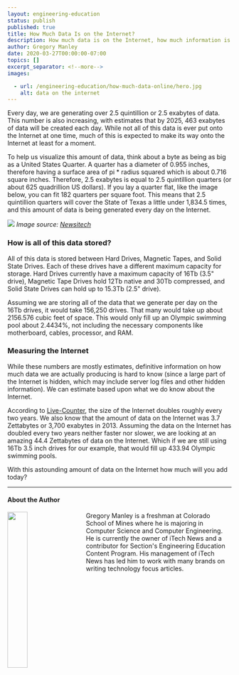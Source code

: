 ```yaml
---
layout: engineering-education
status: publish
published: true
title: How Much Data Is on the Internet?
description: How much data is on the Internet, how much information is online, and how is data on the internet stored?
author: Gregory Manley
date: 2020-03-27T00:00:00-07:00
topics: []
excerpt_separator: <!--more-->
images:

  - url: /engineering-education/how-much-data-online/hero.jpg
    alt: data on the internet
---
```

Every day, we are generating over 2.5 quintillion or 2.5 exabytes of data. This number is also increasing, with estimates that by 2025, 463 exabytes of data will be created each day. While not all of this data is ever put onto the Internet at one time, much of this is expected to make its way onto the Internet at least for a moment.
<!--more-->

To help us visualize this amount of data, think about a byte as being as big as a United States Quarter. A quarter has a diameter of 0.955 inches, therefore having a surface area of pi * radius squared which is about 0.716 square inches. Therefore, 2.5 exabytes is equal to 2.5 quintillion quarters (or about 625 quadrillion US dollars). If you lay a quarter flat, like the image below, you can fit 182 quarters per square foot. This means that 2.5 quintillion quarters will cover the State of Texas a little under 1,834.5 times, and this amount of data is being generated every day on the Internet.

![](https://newsitech.weebly.com/uploads/2/0/5/4/20542424/img-1579_orig.jpg)
*Image source: [Newsitech](https://newsitech.weebly.com/uploads/2/0/5/4/20542424/img-1579_orig.jpg)*

### How is all of this data stored?
All of this data is stored between Hard Drives, Magnetic Tapes, and Solid State Drives. Each of these drives have a different maximum capacity for storage. Hard Drives currently have a maximum capacity of 16Tb (3.5" drive), Magnetic Tape Drives hold 12Tb native and 30Tb compressed, and Solid State Drives can hold up to 15.3Tb (2.5" drive).

Assuming we are storing all of the data that we generate per day on the 16Tb drives, it would take 156,250 drives. That many would take up about 2156.576 cubic feet of space. This would only fill up an Olympic swimming pool about 2.4434%, not including the necessary components like motherboard, cables, processor, and RAM.

### Measuring the Internet
While these numbers are mostly estimates, definitive information on how much data we are actually producing is hard to know (since a large part of the Internet is hidden, which may include server log files and other hidden information). We can estimate based upon what we do know about the Internet.

According to [Live-Counter](https://www.live-counter.com/how-big-is-the-internet), the size of the Internet doubles roughly every two years. We also know that the amount of data on the Internet was 3.7 Zettabytes or 3,700 exabytes in 2013. Assuming the data on the Internet has doubled every two years neither faster nor slower, we are looking at an amazing 44.4 Zettabytes of data on the Internet. Which if we are still using 16Tb 3.5 inch drives for our example, that would fill up 433.94 Olympic swimming pools.

With this astounding amount of data on the Internet how much will you add today?

---

#### About the Author
<img style="float: left; padding-right: 5%; margin-bottom: 10px; width:30%;" src="/engineering-education/authors/gregory-manley/avatar.jpg">Gregory Manley is a freshman at Colorado School of Mines where he is majoring in Computer Science and Computer Engineering. He is currently the owner of iTech News and a contributor for Section's Engineering Education Content Program. His management of iTech News has led him to work with many brands on writing technology focus articles.
